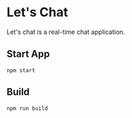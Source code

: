 # Let's Chat

Let's chat is a real-time chat application.

## Start App

```
npm start
```

## Build

```
npm run build
```
